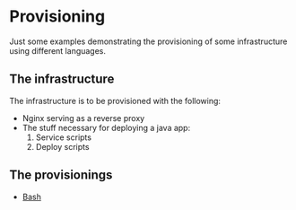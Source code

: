 Provisioning
============

Just some examples demonstrating the provisioning of some infrastructure using different languages.

The infrastructure
------------------

The infrastructure is to be provisioned with the following:
* Nginx serving as a reverse proxy
* The stuff necessary for deploying a java app:
  1. Service scripts
  2. Deploy scripts

The provisionings
-----------------

* [Bash](https://github.com/sveinung/provisioning/tree/master/bash/infrastructure)

